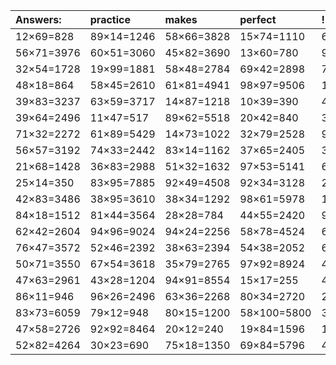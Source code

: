 | Answers: | practice | makes | perfect | ! |
| :--- | :--- | :--- | :--- | :--- |
| 12×69=828 | 89×14=1246 | 58×66=3828 | 15×74=1110 | 61×68=4148 | 
| 56×71=3976 | 60×51=3060 | 45×82=3690 | 13×60=780 | 93×50=4650 | 
| 32×54=1728 | 19×99=1881 | 58×48=2784 | 69×42=2898 | 75×96=7200 | 
| 48×18=864 | 58×45=2610 | 61×81=4941 | 98×97=9506 | 19×66=1254 | 
| 39×83=3237 | 63×59=3717 | 14×87=1218 | 10×39=390 | 49×96=4704 | 
| 39×64=2496 | 11×47=517 | 89×62=5518 | 20×42=840 | 32×34=1088 | 
| 71×32=2272 | 61×89=5429 | 14×73=1022 | 32×79=2528 | 92×22=2024 | 
| 56×57=3192 | 74×33=2442 | 83×14=1162 | 37×65=2405 | 32×57=1824 | 
| 21×68=1428 | 36×83=2988 | 51×32=1632 | 97×53=5141 | 62×75=4650 | 
| 25×14=350 | 83×95=7885 | 92×49=4508 | 92×34=3128 | 29×23=667 | 
| 42×83=3486 | 38×95=3610 | 38×34=1292 | 98×61=5978 | 12×60=720 | 
| 84×18=1512 | 81×44=3564 | 28×28=784 | 44×55=2420 | 90×68=6120 | 
| 62×42=2604 | 94×96=9024 | 94×24=2256 | 58×78=4524 | 66×56=3696 | 
| 76×47=3572 | 52×46=2392 | 38×63=2394 | 54×38=2052 | 69×61=4209 | 
| 50×71=3550 | 67×54=3618 | 35×79=2765 | 97×92=8924 | 40×87=3480 | 
| 47×63=2961 | 43×28=1204 | 94×91=8554 | 15×17=255 | 46×42=1932 | 
| 86×11=946 | 96×26=2496 | 63×36=2268 | 80×34=2720 | 28×67=1876 | 
| 83×73=6059 | 79×12=948 | 80×15=1200 | 58×100=5800 | 36×45=1620 | 
| 47×58=2726 | 92×92=8464 | 20×12=240 | 19×84=1596 | 10×21=210 | 
| 52×82=4264 | 30×23=690 | 75×18=1350 | 69×84=5796 | 41×36=1476 | 
